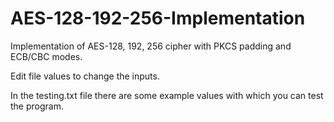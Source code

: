 # AES-128-192-256-Implementation
Implementation of AES-128, 192, 256 cipher with PKCS padding and ECB/CBC modes.

Edit file values ​​to change the inputs.

In the testing.txt file there are some example values ​​with which you can test the program.
